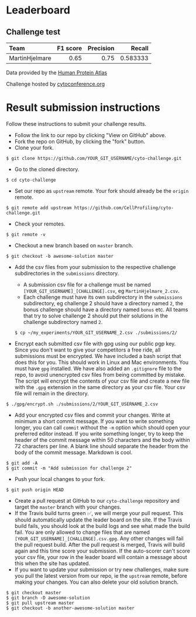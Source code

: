 # Leaderboard

## Challenge test

| Team           |   F1 score |   Precision |   Recall |
|:---------------|-----------:|------------:|---------:|
| MartinHjelmare |       0.65 |        0.75 | 0.583333 |

Data provided by the [Human Protein Atlas](http://proteinatlas.org)

Challenge hosted by [cytoconference.org](http://cytoconference.org/2017/Program/Image-Analysis-Challenge.aspx)

# Result submission instructions

Follow these instructions to submit your challenge results.

- Follow the link to our repo by clicking "View on GitHub" above.
- Fork the repo on GitHub, by clicking the "fork" button.
- Clone your fork.
```
$ git clone https://github.com/YOUR_GIT_USERNAME/cyto-challenge.git
```
- Go to the cloned directory.
```
$ cd cyto-challenge
```
- Set our repo as `upstream` remote. Your fork should already be the `origin` remote.
```
$ git remote add upstream https://github.com/CellProfiling/cyto-challenge.git
```
- Check your remotes.
```
$ git remote -v
```
- Checkout a new branch based on `master` branch.
```
$ git checkout -b awesome-solution master
```
- Add the csv files from your submission to the respective challenge subdirectories in the `submissions` directory.
  - A submission csv file for a challenge must be named `[YOUR_GIT_USERNAME]_[CHALLENGE].csv`, eg `MartinHjelmare_2.csv`.
  - Each challenge must have its own subdirectory in the `submissions` subdirectory, eg challenge 2 should have a directory named `2`, the bonus challenge should have a directory named `bonus` etc. All teams that try to solve challenge 2 should put their solutions in the challenge subdirectory named `2`.

  ```
  $ cp ~/my_experiments/YOUR_GIT_USERNAME_2.csv ./submissions/2/
  ```
- Encrypt each submitted csv file with gpg using our public pgp key. Since you don't want to give your competitors a free ride, all submissions must be encrypted. We have included a bash script that does this for you. This should work in Linux and Mac environments. You must have `gpg` installed. We have also added an `.gitignore` file to the repo, to avoid unencrypted csv files from being committed by mistake. The script will encrypt the contents of your csv file and create a new file with the `.gpg` extension in the same directory as your csv file. Your csv file will remain in the directory.
```
$ ./gpg/encrypt.sh ./submissions/2/YOUR_GIT_USERNAME_2.csv
```
- Add your encrypted csv files and commit your changes. Write at minimum a short commit message. If you want to write something longer, you can call `commit` without the `-m` option which should open your preferred editor instead. If you write something longer, try to keep the header of the commit message within 50 characters and the body within 72 characters per line. A blank line should separate the header from the body of the commit message. Markdown is cool.
```
$ git add -A
$ git commit -m "Add submission for challenge 2"
```
- Push your local changes to your fork.
```
$ git push origin HEAD
```
- Create a pull request at GitHub to our `cyto-challenge` repository and target the `master` branch with your changes.
- If the Travis build turns green :white_check_mark:, we will merge your pull request. This should automatically update the leader board on the site. If the Travis build fails, you should look at the build logs and see what made the build fail. You are only allowed to change files that are named `[YOUR_GIT_USERNAME]_[CHALLENGE].csv.gpg`. Any other changes will fail the pull request build. After the pull request is merged, Travis will build again and this time score your submission. If the auto-scorer can't score your csv file, your row in the leader board will contain a message about this when the site has updated.
- If you want to update your submission or try new challenges, make sure you pull the latest version from our repo, ie the `upstream` remote, before making your changes. You can also delete your old solution branch.
```
$ git checkout master
$ git branch -D awesome-solution
$ git pull upstream master
$ git checkout -b another-awesome-solution master
```
